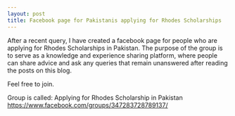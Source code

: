 ```yaml
---
layout: post
title: Facebook page for Pakistanis applying for Rhodes Scholarships
---
```


After a recent query, I have created a facebook page for people who are applying for Rhodes Scholarships in Pakistan. The purpose of the group is to serve as a knowledge and experience sharing platform, where people can share advice and ask any queries that remain unanswered after reading the posts on this blog.

Feel free to join.

Group is called: Applying for Rhodes Scholarship in Pakistan https://www.facebook.com/groups/347283728789137/
